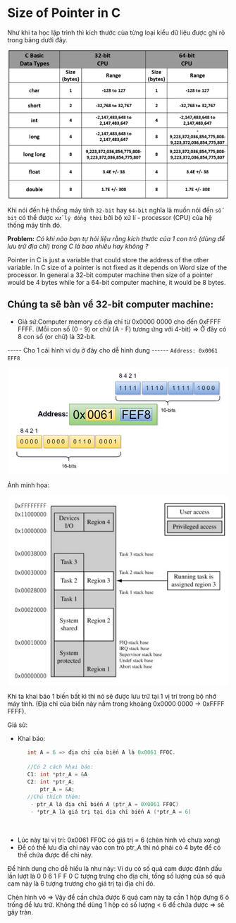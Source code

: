 # Size of Pointer in C

Như khi ta học lập trình thì kích thước của từng loại kiểu dữ liệu được ghi rõ trong bảng dưới đây.
<p align="center">
    <img src="./Images/value_structure.jpg" width="500px" alt="">
</p>

Khi nói đến hệ thống máy tính `32-bit` hay `64-bit` nghĩa là muốn nói đến `số bit` có thể được `xử lý đồng thời` bởi bộ xử lí - processor (CPU) của hệ thống máy tính đó.

**Problem:** *Có khi nào bạn tự hỏi liệu rằng kích thước của 1 con trỏ (dùng để lưu trữ địa chỉ) trong C là bao nhiêu hay không ?* 

Pointer in C is just a variable that could store the address of the other variable. In C size of a pointer is not fixed as it depends on Word size of the processor. In general a 32-bit computer machine then size of a pointer would be 4 bytes while for a 64-bit computer machine, it would be 8 bytes.

## Chúng ta sẽ bàn về 32-bit computer machine:

- Giả sử:Computer memory có địa chỉ  từ 0x0000 0000 cho đến 0xFFFF FFFF. (Mỗi con số (0 - 9) or chữ (A - F) tương ứng với 4-bit) => Ở đây có 8 con số (or chữ) là 32-bit.

----- Cho 1 cái hình ví dụ ở đây cho dễ hình dung ------
`Address: 0x0061 EFF8`
<p align="center">
    <img src="./Images/Image_1.png" width="500px" alt="">
</p>



Ảnh minh họa:
<p align="center">
    <img src="./Images/memory_image.png" width="500px" alt="">
</p>

Khi ta khai báo 1 biến bất kì thì nó sẽ được lưu trữ tại 1 vị trí trong bộ nhớ máy tính. (Địa chỉ của biến này nằm trong khoảng 0x0000 0000 -> 0xFFFF FFFF).

Giả sử: 
- Khai báo:
  ~~~cpp
     int A = 6 => địa chỉ của biến A là 0x0061 FF0C.

     //Có 2 cách khai báo:
     C1: int *ptr_A = &A
     C2: int *ptr_A;
         ptr_A = &A;
     //Chú thích thêm:
      - ptr_A là địa chỉ biến A (ptr_A = 0X0061 FF0C)
      - *ptr_A là giá trị tại dịa chỉ biến A (*ptr_A = 6)
               
     
  ~~~
- Lúc này tại vị trí: 0x0061 FF0C có giá trị = 6 (chèn hình vô chưa xong)
- Để có thể lưu địa chỉ này vào con trỏ ptr_A thì nó phải có 4 byte để có thể chứa được để chỉ này.

Để hình dung cho dễ hiểu là như này:
Ví dụ có số quả cam được đánh dấu lần lượt là 0 0 6 1 F F 0 C tượng trưng cho địa chỉ, tổng số lượng của số quả cam này là 6 tượng trương cho giá trị tại địa chỉ đó.

Chèn hình vô
=> Vậy để cần chứa được 6 quả cam này ta cần 1 hộp đựng 6 ô trống để lưu trữ. Không thể dùng 1 hộp có số lượng < 6 để chứa được => sẽ gây tràn.

